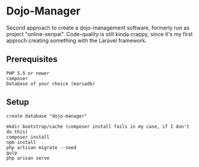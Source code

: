# Dojo-Manager

Second approach to create a dojo-management software, formerly run as project "online-senpai".
Code-quality is still kinda crappy, since it's my first approch creating something with the Laravel framework.

## Prerequisites

    PHP 5.5 or newer
    composer
    Database of your choice (mariadb)

## Setup

    create database "dojo-manager"
    
    mkdir bootstrap/cache (composer install fails in my case, if I don't do this)
    composer install
    npm install
    php artisan migrate --seed
    gulp
    php arisan serve
